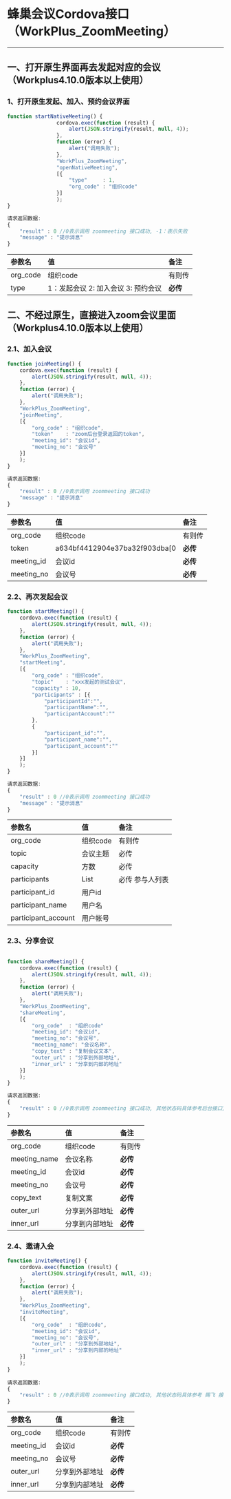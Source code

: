 # 蜂巢会议Cordova接口（WorkPlus_ZoomMeeting）

---
## 一、打开原生界面再去发起对应的会议（Workplus4.10.0版本以上使用）
### 1、打开原生发起、加入、预约会议界面

```javascript
function startNativeMeeting() {
                cordova.exec(function (result) {
                    alert(JSON.stringify(result, null, 4));
                },
                function (error) {
                    alert("调用失败");
                },
                "WorkPlus_ZoomMeeting",
                "openNativeMeeting",
                [{
                	"type"     : 1,
                	"org_code" : "组织code"
                }]
                );
}

请求返回数据:
{
    "result" : 0 //0表示调用 zoommeeting 接口成功, -1：表示失败
    "message" : "提示消息"
}
```
|**参数名**|**值**|**备注**|
|:----|:----|:----|
|org_code|组织code|有则传|
|type|1：发起会议  2: 加入会议 3: 预约会议|**必传**|


## 二、不经过原生，直接进入zoom会议里面（Workplus4.10.0版本以上使用）

### 2.1、加入会议

```javascript
function joinMeeting() {
	cordova.exec(function (result) {
		alert(JSON.stringify(result, null, 4));
	},
	function (error) {
		alert("调用失败");
	},
	"WorkPlus_ZoomMeeting",
	"joinMeeting",
	[{
		"org_code" : "组织code",
		"token"    : "zoom后台登录返回的token",
		"meeting_id": "会议id",
		"meeting_no": "会议号"
	}]
	);
}

请求返回数据:
{
    "result" : 0 //0表示调用 zoommeeting 接口成功
    "message" : "提示消息"
}

```

|**参数名**|**值**|**备注**|
|:----|:----|:----|
|org_code|组织code|有则传|
|token|a634bf4412904e37ba32f903dba[0|**必传**|
|meeting_id|会议id|**必传**|
|meeting_no|会议号|**必传**|


### 2.2、再次发起会议

```javascript
function startMeeting() {
	cordova.exec(function (result) {
		alert(JSON.stringify(result, null, 4));
	},
	function (error) {
		alert("调用失败");
	},
	"WorkPlus_ZoomMeeting",
	"startMeeting",
	[{
		"org_code" : "组织code",
		"topic"    : "xxx发起的测试会议",
		"capacity" : 10,
		"participants" : [{
			"participantId":"",
			"participantName":"",
			"participantAccount":""
		},
		{
			"participant_id":"",
			"participant_name":"",
			"participant_account":""
		}]
	}]
	);
}

请求返回数据:
{
    "result" : 0 //0表示调用 zoommeeting 接口成功
    "message" : "提示消息"
}
```
|**参数名**|**值**|**备注**|
|:----|:----|:----|
|org_code|组织code|有则传|
|topic|会议主题|必传|
|capacity|方数|必传|
|participants|List|必传  参与人列表|
|participant_id|用户id||
|participant_name|用户名||
|participant_account|用户帐号||


### 2.3、分享会议

```javascript

function shareMeeting() {
	cordova.exec(function (result) {
		alert(JSON.stringify(result, null, 4));
	},
	function (error) {
		alert("调用失败");
	},
	"WorkPlus_ZoomMeeting",
	"shareMeeting",
	[{
		"org_code"  : "组织code"
		"meeting_id": "会议id",
		"meeting_no": "会议号",
		"meeting_name": "会议名称",
		"copy_text" : "复制会议文本",
		"outer_url" : "分享到外部地址",
		"inner_url" : "分享到内部的地址"
	}]
	);
}

请求返回数据:
{
    "result" : 0 //0表示调用 zoommeeting 接口成功, 其他状态码具体参考后台接口文档
}
```

|**参数名**|**值**|**备注**|
|:----|:----|:----|
|org_code|组织code|有则传|
|meeting_name|会议名称|**必传**|
|meeting_id|会议id|**必传**|
|meeting_no|会议号|**必传**|
|copy_text|复制文案|**必传**|
|outer_url|分享到外部地址|**必传**|
|inner_url|分享到内部地址|**必传**|

### 2.4、邀请入会

```javascript
function inviteMeeting() {
    cordova.exec(function (result) {
    	alert(JSON.stringify(result, null, 4));
    },
    function (error) {
    	alert("调用失败");
    },
    "WorkPlus_ZoomMeeting",
	"inviteMeeting",
    [{
    	"org_code"  : "组织code",
    	"meeting_id": "会议id",
    	"meeting_no": "会议号",
    	"outer_url" : "分享到外部地址",
    	"inner_url" : "分享到内部的地址"
	}]
	);
}
 
请求返回数据:
{
    "result" : 0 //0表示调用 zoommeeting 接口成功, 其他状态码具体参考 赐飞 接口文档 
}
```
|**参数名**|**值**|**备注**|
|:----|:----|:----|
|org_code|组织code|有则传|
|meeting_id|会议id|**必传**|
|meeting_no|会议号|**必传**|
|outer_url|分享到外部地址|**必传**|
|inner_url|分享到内部地址|**必传**|



